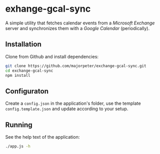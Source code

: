 # exhange-gcal-sync

A simple utility that fetches calendar events from a _Microsoft Exchange_ server and synchronizes them with a _Google Calendar_ (periodically).

## Installation

Clone from Github and install dependencies:

```sh
git clone https://github.com/majorpeter/exchange-gcal-sync.git
cd exchange-gcal-sync
npm install
```

## Configuraton

Create a `config.json` in the application's folder, use the template `config.template.json` and update according to your setup.

## Running

See the help text of the application:

```sh
./app.js -h
```
